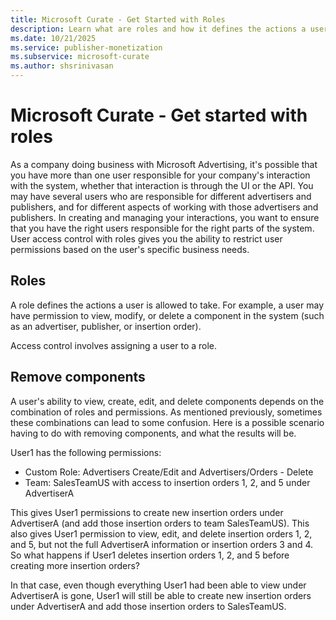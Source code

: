 ```yaml
---
title: Microsoft Curate - Get Started with Roles
description: Learn what are roles and how it defines the actions a user is allowed to take depending upon the permissions granted to the user. 
ms.date: 10/21/2025
ms.service: publisher-monetization
ms.subservice: microsoft-curate
ms.author: shsrinivasan
---
```


# Microsoft Curate - Get started with roles

As a company doing business with Microsoft Advertising, it's possible that you have more than one user responsible for your company's interaction with the system, whether that interaction is through the UI or the API. You may have several users who are responsible for different advertisers and publishers, and for different aspects of working with those advertisers and publishers. In creating and managing your interactions, you want to ensure that you have the right users responsible for the right parts of the system. User access control with roles gives you the ability to restrict user permissions based on the user's specific business needs.

## Roles

A role defines the actions a user is allowed to take. For example, a user may have permission to view, modify, or delete a component in the system (such as an advertiser, publisher, or insertion order).

Access control involves assigning a user to a role.

## Remove components

A user's ability to view, create, edit, and delete components depends on the combination of roles and permissions. As mentioned previously, sometimes these combinations can lead to some confusion. Here is a possible scenario having to do with removing components, and what the results will be.

User1 has the following permissions:

- Custom Role: Advertisers Create/Edit and Advertisers/Orders - Delete
- Team: SalesTeamUS with access to insertion orders 1, 2, and 5 under AdvertiserA

This gives User1 permissions to create new insertion orders under AdvertiserA (and add those insertion orders to team SalesTeamUS). This also gives User1 permission to view, edit, and delete insertion orders 1, 2, and 5, but not the full AdvertiserA information or insertion orders 3 and 4. So what happens if User1 deletes insertion orders 1, 2, and 5 before creating more insertion orders?

In that case, even though everything User1 had been able to view under AdvertiserA is gone, User1 will still be able to create new insertion orders under AdvertiserA and add those insertion orders to SalesTeamUS.
